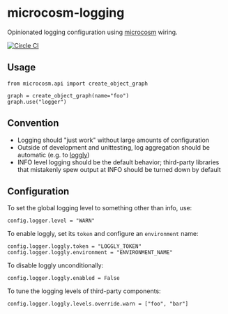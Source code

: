 # microcosm-logging

Opinionated logging configuration using [microcosm](https://github.com/globality-corp/microcosm) wiring.

[![Circle CI](https://circleci.com/gh/globality-corp/microcosm-logging/tree/develop.svg?style=svg)](https://circleci.com/gh/globality-corp/microcosm-logging/tree/develop)


## Usage

    from microcosm.api import create_object_graph

    graph = create_object_graph(name="foo")
    graph.use("logger")


## Convention

 - Logging should "just work" without large amounts of configuration
 - Outside of development and unittesting, log aggregation should be automatic (e.g. to [loggly](https://www.loggly.com/))
 - INFO level logging should be the default behavior; third-party libraries that mistakenly spew output at INFO
   should be turned down by default


## Configuration

To set the global logging level to something other than info, use:

    config.logger.level = "WARN"

To enable loggly, set its `token` and configure an `environment` name:

    config.logger.loggly.token = "LOGGLY_TOKEN"
    config.logger.loggly.environment = "ENVIRONMENT_NAME"

To disable loggly unconditionally:

    config.logger.loggly.enabled = False

To tune the logging levels of third-party components:

    config.logger.loggly.levels.override.warn = ["foo", "bar"]
